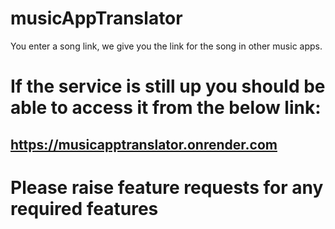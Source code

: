 # musicAppTranslator
You enter a song link, we give you the link for the song in other music apps.


# If the service is still up you should be able to access it from the below link:
## https://musicapptranslator.onrender.com


# Please raise feature requests for any required features
